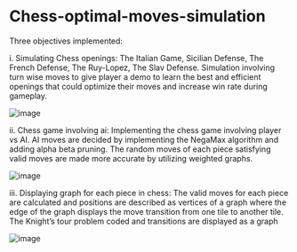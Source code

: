 # Chess-optimal-moves-simulation
Three objectives implemented:

i.	Simulating Chess openings: 
The Italian Game, Sicilian Defense, The French Defense, The Ruy-Lopez, The Slav Defense. Simulation involving turn wise moves to give player a demo to learn the best and efficient openings that could optimize their moves and increase win rate during gameplay.

![image](https://github.com/abineha/Chess-optimal-moves-simulation/assets/101180980/eb57ed04-55b2-476b-910d-9dd52f3d3763)


ii.	Chess game involving ai:
Implementing the chess game involving player vs AI. AI moves are decided by implementing the NegaMax algorithm and adding alpha beta pruning. The random moves of each piece satisfying valid moves are made more accurate by utilizing weighted graphs.

![image](https://github.com/abineha/Chess-optimal-moves-simulation/assets/101180980/cb7d7758-dab9-4d5c-adee-afeca970abbd)


iii.	Displaying graph for each piece in chess:
The valid moves for each piece are calculated and positions are described as vertices of a graph where the edge of the graph displays the move transition from one tile to another tile. The Knight’s tour problem coded and transitions are displayed as a graph

![image](https://github.com/abineha/Chess-optimal-moves-simulation/assets/101180980/953b9125-44b5-4797-8628-137c57d0e231)


